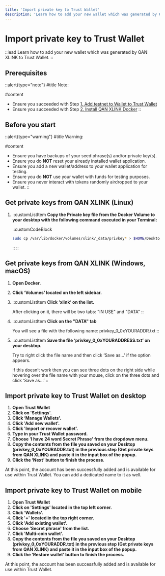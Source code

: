 ```yaml
---
title: 'Import private key to Trust Wallet'
description: 'Learn how to add your new wallet which was generated by QAN XLINK to Trust Wallet. '
---
```


# Import private key to Trust Wallet

::lead
Learn how to add your new wallet which was generated by QAN XLINK to Trust Wallet. 
::

## Prerequisites

::alert{type="note"}
#title
Note:

#content
- Ensure you succeeded with Step [1. Add testnet to Wallet to Trust Wallet](/testnet/setup/wallet/trust-wallet)
- Ensure you succeeded with Step [2. Install QAN XLINK Docker](/testnet/setup/qan-xlink/docker)
::

## Before you start

::alert{type="warning"}
#title
Warning:

#content
- Ensure you have backups of your seed phrase(s) and/or private key(s).
- Ensure you do **NOT** reset your already installed wallet application.
- Ensure you add a new wallet/address to your wallet application for testing.
- Ensure you do **NOT** use your wallet with funds for testing purposes.
- Ensure you never interact with tokens randomly airdropped to your wallet.
::

## Get private keys from QAN XLINK (Linux)

1. ::customListItem
    **Copy the Private key file from the Docker Volume to your desktop with the following command executed in your Terminal:**

    ::customCodeBlock
    ```sh
    sudo cp /var/lib/docker/volumes/xlink/_data/privkey* > $HOME/Desktop/privkey.txt
    ```
    ::
::

## Get private keys from QAN XLINK (Windows, macOS)

1. **Open Docker.**
2. **Click ‘Volumes’ located on the left sidebar.**
3. ::customListItem
    **Click ‘xlink’ on the list.**

    After clicking on it, there will be two tabs: "IN USE" and "DATA"
::
4. ::customListItem
    **Click on the "DATA" tab**

    You will see a file with the following name: privkey_0_0xYOURADDR.txt
::
5. ::customListItem
    **Save the file ‘privkey_0_0xYOURADDRESS.txt’ on your desktop.**

    Try to right click the file name and then click ‘Save as...’ if the option appears. 

    If  this doesn’t work then you can see three dots on the right side while hovering over the file name with your mouse, click on the three dots and click ‘Save as...’
::

## Import private key to Trust Wallet on desktop

1. **Open Trust Wallet**
2. **Click on 'Settings'.**
3. **Click ‘Manage Wallets'.**
4. **Click 'Add new wallet'.**
5. **Click 'Import or recover wallet'.**
6. **Type in your Trust Wallet password.**
7. **Choose 'I have 24 word Secret Phrase' from the dropdown menu.**
8. **Copy the contents from the file you saved on your Desktop (privkey_0_0xYOURADDR.txt) in the previous step (Get private keys from QAN XLINK) and paste it in the input box of the popup.**
9. **Click the ‘Next’ button to finish the process.**

At this point, the account has been successfully added and is available for use within Trust Wallet. You can add a dedicated name to it as well. 

## Import private key to Trust Wallet on mobile

1. **Open Trust Wallet**
2. **Click on 'Settings' located in the top left corner.**
3. **Click ‘Wallets'.**
4. **Click '+' located in the top right corner.**
5. **Click 'Add existing wallet'.**
6. **Choose 'Secret phrase' from the list.**
7. **Click 'Multi-coin wallet'.**
8. **Copy the contents from the file you saved on your Desktop (privkey_0_0xYOURADDR.txt) in the previous step (Get private keys from QAN XLINK) and paste it in the input box of the popup.**
9. **Click the ‘Restore wallet’ button to finish the process.**

At this point, the account has been successfully added and is available for use within Trust Wallet. 